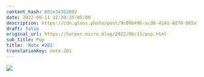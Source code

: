 ```yaml
---
content_hash: 081e34352602
date: 2022-06-11 12:39:15-05:00
description: https://cdn.glass.photo/post/9c09b496-acd8-4141-8d70-065afe45a2ce/photo?auto=format&fit=max&fm=jpg&h=3072&q=90&w=3072&s=c71dd71fcc45cc71dbe9990f71826514https...
draft: false
original_url: https://harper.micro.blog/2022/06/11/pup.html
sub_title: Pup
title: 'Note #201'
translationKey: note-201
---
```


[![](https://cdn.glass.photo/post/9c09b496-acd8-4141-8d70-065afe45a2ce/photo?auto=format&fit=max&fm=jpg&h=3072&q=90&w=3072&s=c71dd71fcc45cc71dbe9990f71826514)](https://glass.photo/harper/4V2QkBnQ63gB4LdL3NKC02)